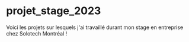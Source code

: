 # projet_stage_2023
Voici les projets sur lesquels j'ai travaillé durant mon stage en entreprise chez Solotech Montréal !
